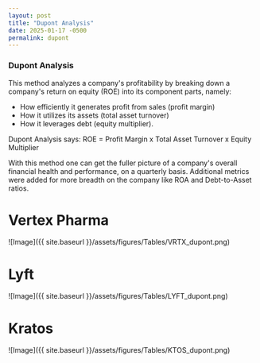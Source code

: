 ```yaml
---
layout: post
title: "Dupont Analysis"
date: 2025-01-17 -0500
permalink: dupont
---
```


### Dupont Analysis
This method analyzes a company's profitability by breaking down a company's return on equity (ROE) into its component parts, namely: 
* How efficiently it generates profit from sales (profit margin)
* How it utilizes its assets (total asset turnover) 
* How it leverages debt (equity multiplier).

Dupont Analysis says: ROE = Profit Margin x Total Asset Turnover x Equity Multiplier

With this method one can get the fuller picture of a company's overall financial health and performance, on a quarterly basis. Additional metrics were added for more breadth on the company like ROA and Debt-to-Asset ratios.




# Vertex Pharma

![Image]({{ site.baseurl }}/assets/figures/Tables/VRTX_dupont.png)

# Lyft

![Image]({{ site.baseurl }}/assets/figures/Tables/LYFT_dupont.png)

# Kratos

![Image]({{ site.baseurl }}/assets/figures/Tables/KTOS_dupont.png)
